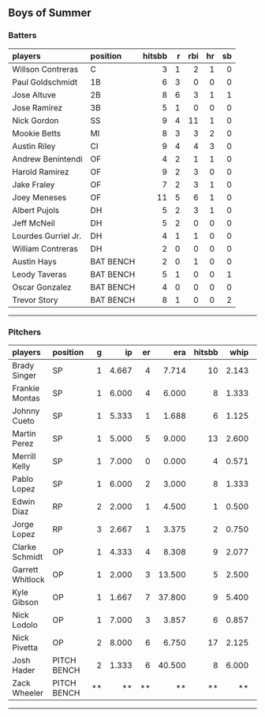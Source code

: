 ## Boys of Summer

### Batters

 
|players             |position  | hitsbb|  r| rbi| hr| sb| 
|:-------------------|:---------|------:|--:|---:|--:|--:| 
|Willson Contreras   |C         |      3|  1|   2|  1|  0| 
|Paul Goldschmidt    |1B        |      6|  3|   0|  0|  0| 
|Jose Altuve         |2B        |      8|  6|   3|  1|  1| 
|Jose Ramirez        |3B        |      5|  1|   0|  0|  0| 
|Nick Gordon         |SS        |      9|  4|  11|  1|  0| 
|Mookie Betts        |MI        |      8|  3|   3|  2|  0| 
|Austin Riley        |CI        |      9|  4|   4|  3|  0| 
|Andrew Benintendi   |OF        |      4|  2|   1|  1|  0| 
|Harold Ramirez      |OF        |      9|  2|   3|  0|  0| 
|Jake Fraley         |OF        |      7|  2|   3|  1|  0| 
|Joey Meneses        |OF        |     11|  5|   6|  1|  0| 
|Albert Pujols       |DH        |      5|  2|   3|  1|  0| 
|Jeff McNeil         |DH        |      5|  2|   0|  0|  0| 
|Lourdes Gurriel Jr. |DH        |      4|  1|   1|  0|  0| 
|William Contreras   |DH        |      2|  0|   0|  0|  0| 
|Austin Hays         |BAT BENCH |      2|  0|   1|  0|  0| 
|Leody Taveras       |BAT BENCH |      5|  1|   0|  0|  1| 
|Oscar Gonzalez      |BAT BENCH |      4|  0|   0|  0|  0| 
|Trevor Story        |BAT BENCH |      8|  1|   0|  0|  2| 


* * *

### Pitchers

 
|players          |position    |  g|    ip| er|    era| hitsbb|  whip| so|  w| sv| 
|:----------------|:-----------|--:|-----:|--:|------:|------:|-----:|--:|--:|--:| 
|Brady Singer     |SP          |  1| 4.667|  4|  7.714|     10| 2.143|  4|  0|  0| 
|Frankie Montas   |SP          |  1| 6.000|  4|  6.000|      8| 1.333|  6|  0|  0| 
|Johnny Cueto     |SP          |  1| 5.333|  1|  1.688|      6| 1.125|  5|  1|  0| 
|Martin Perez     |SP          |  1| 5.000|  5|  9.000|     13| 2.600|  5|  0|  0| 
|Merrill Kelly    |SP          |  1| 7.000|  0|  0.000|      4| 0.571|  7|  1|  0| 
|Pablo Lopez      |SP          |  1| 6.000|  2|  3.000|      8| 1.333|  6|  0|  0| 
|Edwin Diaz       |RP          |  2| 2.000|  1|  4.500|      1| 0.500|  2|  0|  1| 
|Jorge Lopez      |RP          |  3| 2.667|  1|  3.375|      2| 0.750|  2|  0|  1| 
|Clarke Schmidt   |OP          |  1| 4.333|  4|  8.308|      9| 2.077|  7|  0|  0| 
|Garrett Whitlock |OP          |  1| 2.000|  3| 13.500|      5| 2.500|  3|  0|  0| 
|Kyle Gibson      |OP          |  1| 1.667|  7| 37.800|      9| 5.400|  2|  0|  0| 
|Nick Lodolo      |OP          |  1| 7.000|  3|  3.857|      6| 0.857|  5|  0|  0| 
|Nick Pivetta     |OP          |  2| 8.000|  6|  6.750|     17| 2.125|  6|  0|  0| 
|Josh Hader       |PITCH BENCH |  2| 1.333|  6| 40.500|      8| 6.000|  2|  0|  1| 
|Zack Wheeler     |PITCH BENCH | **|    **| **|     **|     **|    **| **| **| **| 


* * *


